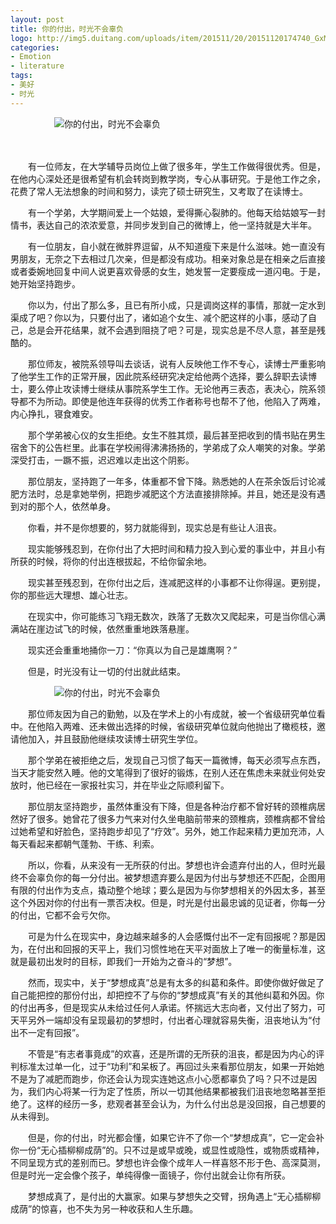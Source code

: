 ```yaml
---
layout: post
title: 你的付出，时光不会辜负
logo: http://img5.duitang.com/uploads/item/201511/20/20151120174740_GxMTX.jpeg
categories:
- Emotion
- literature
tags:
- 美好
- 时光
---
```




　　　　　![你的付出，时光不会辜负](http://cdn.duitang.com/uploads/item/201512/12/20151212125244_X4rYi.png)




　　




　　有一位师友，在大学辅导员岗位上做了很多年，学生工作做得很优秀。但是，在他内心深处还是很希望有机会转岗到教学岗，专心从事研究。于是他工作之余，花费了常人无法想象的时间和努力，读完了硕士研究生，又考取了在读博士。

　　有一个学弟，大学期间爱上一个姑娘，爱得撕心裂肺的。他每天给姑娘写一封情书，表达自己的浓浓爱意，并同步发到自己的微博上，他一坚持就是大半年。

　　有一位朋友，自小就在微胖界逗留，从不知道瘦下来是什么滋味。她一直没有男朋友，无奈之下去相过几次亲，但是都没有成功。相亲对象总是在相亲之后直接或者委婉地回复中间人说更喜欢骨感的女生，她发誓一定要瘦成一道闪电。于是，她开始坚持跑步。

　　你以为，付出了那么多，且已有所小成，只是调岗这样的事情，那就一定水到渠成了吧？你以为，只要付出了，诸如追个女生、减个肥这样的小事，感动了自己，总是会开花结果，就不会遇到阻挠了吧？可是，现实总是不尽人意，甚至是残酷的。

　　那位师友，被院系领导叫去谈话，说有人反映他工作不专心，读博士严重影响了他学生工作的正常开展，因此院系经研究决定给他两个选择，要么辞职去读博士，要么停止攻读博士继续从事院系学生工作。无论他再三表态，表决心，院系领导都不为所动。即使是他连年获得的优秀工作者称号也帮不了他，他陷入了两难，内心挣扎，寝食难安。

　　那个学弟被心仪的女生拒绝。女生不胜其烦，最后甚至把收到的情书贴在男生宿舍下的公告栏里。此事在学校闹得沸沸扬扬的，学弟成了众人嘲笑的对象。学弟深受打击，一蹶不振，迟迟难以走出这个阴影。

　　那位朋友，坚持跑了一年多，体重都不曾下降。熟悉她的人在茶余饭后讨论减肥方法时，总是拿她举例，把跑步减肥这个方法直接排除掉。并且，她还是没有遇到对的那个人，依然单身。

　　你看，并不是你想要的，努力就能得到，现实总是有些让人沮丧。

　　现实能够残忍到，在你付出了大把时间和精力投入到心爱的事业中，并且小有所获的时候，将你的付出连根拔起，不给你留余地。

　　现实甚至残忍到，在你付出之后，连减肥这样的小事都不让你得逞。更别提，你的那些远大理想、雄心壮志。

　　在现实中，你可能练习飞翔无数次，跌落了无数次又爬起来，可是当你信心满满站在崖边试飞的时候，依然重重地跌落悬崖。

　　现实还会重重地捅你一刀：“你真以为自己是雄鹰啊？”

　　但是，时光没有让一切的付出就此结束。




　　　　　![你的付出，时光不会辜负](http://cdn.duitang.com/uploads/item/201512/01/20151201182149_VNWSX.jpeg)





　　那位师友因为自己的勤勉，以及在学术上的小有成就，被一个省级研究单位看中。在他陷入两难、还未做出选择的时候，省级研究单位就向他抛出了橄榄枝，邀请他加入，并且鼓励他继续攻读博士研究生学位。

　　那个学弟在被拒绝之后，发现自己习惯了每天一篇微博，每天必须写点东西，当天才能安然入睡。他的文笔得到了很好的锻炼，在别人还在焦虑未来就业何处安放时，他已经在一家报社实习，并在毕业之际顺利留下。

　　那位朋友坚持跑步，虽然体重没有下降，但是各种治疗都不曾好转的颈椎病居然好了很多。她曾花了很多力气来对付久坐电脑前带来的颈椎病，颈椎病都不曾给过她希望和好脸色，坚持跑步却见了“疗效”。另外，她工作起来精力更加充沛，人每天看起来都朝气蓬勃、干练、利索。

　　所以，你看，从来没有一无所获的付出。梦想也许会遗弃付出的人，但时光最终不会辜负你的每一分付出。被梦想遗弃要么是因为付出与梦想还不匹配，企图用有限的付出作为支点，撬动整个地球；要么是因为与你梦想相关的外因太多，甚至这个外因对你的付出有一票否决权。但是，时光是付出最忠诚的见证者，你每一分的付出，它都不会亏欠你。

　　可是为什么在现实中，身边越来越多的人会感慨付出不一定有回报呢？那是因为，在付出和回报的天平上，我们习惯性地在天平对面放上了唯一的衡量标准，这就是最初出发时的目标，即我们一开始为之奋斗的“梦想”。

　　然而，现实中，关于“梦想成真”总是有太多的纠葛和条件。即使你做好做足了自己能把控的那份付出，却把控不了与你的“梦想成真”有关的其他纠葛和外因。你的付出再多，但是现实从未给过任何人承诺。怀揣远大志向者，又付出了努力，可天平另外一端却没有呈现最初的梦想时，付出者心理就容易失衡，沮丧地认为“付出不一定有回报”。

　　不管是“有志者事竟成”的欢喜，还是所谓的无所获的沮丧，都是因为内心的评判标准太过单一化，过于“功利”和呆板了。再回过头来看那位朋友，如果一开始她不是为了减肥而跑步，你还会认为现实连她这点小心愿都辜负了吗？只不过是因为，我们内心将某一行为定了性质，所以一切其他结果都被我们沮丧地忽略甚至拒绝了。这样的经历一多，悲观者甚至会认为，为什么付出总是没回报，自己想要的从未得到。

　　但是，你的付出，时光都会懂，如果它许不了你一个“梦想成真”，它一定会补你一份“无心插柳柳成荫”的。只不过是或早或晚，或显性或隐性，或物质或精神，不同呈现方式的差别而已。梦想也许会像个成年人一样喜怒不形于色、高深莫测，但是时光一定会像个孩子，单纯得像一面镜子，你付出就会让你有所获。

　　梦想成真了，是付出的大赢家。如果与梦想失之交臂，拐角遇上“无心插柳柳成荫”的惊喜，也不失为另一种收获和人生乐趣。
